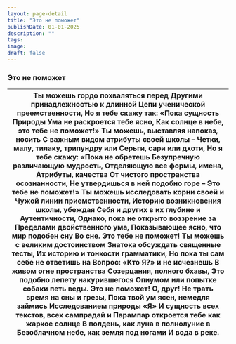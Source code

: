 ```yaml
---
layout: page-detail
title: "Это не поможет"
publishDate: 01-01-2025
description: ""
tags:
image:
draft: false
---
```


### Это не поможет

| Ты можешь гордо похваляться перед  Другими принадлежностью к длинной  Цепи ученической преемственности,  Но я тебе скажу так: «Пока сущность  Природы Ума не раскроется тебе ясно,  Как солнце в небе, это тебе не поможет!»  Ты можешь, выставляя напоказ, носить  С важным видом атрибуты своей школы –  Четки, малу, тилаку, трипундру или  Серьги, сари или дхоти,  Но я тебе скажу: «Пока не обретешь  Безупречную различающую мудрость,  Отделяющую все формы, имена,  Атрибуты, качества  От чистого пространства осознанности,  Не утвердишься в ней подобно горе –  Это тебе не поможет!»  Ты можешь исследовать корни своей и  Чужой линии приемственности,  Историю возникновения школы, убеждая  Себя и других в их глубине и  Аутентичности,  Однако, пока не открыто воззрение за  Пределами двойственного ума,  Показывающее ясно, что мир подобен сну  Во сне.  Это тебе не поможет!  Ты можешь с великим достоинством  Знатока обсуждать священные тесты,  Их историю и тонкости грамматики,  Но пока ты сам себе не ответишь на  Вопрос: «Кто Я?» и не исчезнешь  В живом огне пространства  Созерцания, полного бхавы,  Это подобно лепету накурившегося  Опиумом или попытке собаки петь веды.  Это не поможет! О, друг! Не трать время на сны и грезы,  Пока твой ум ясен, немедля займись  Исследованием природы «Я»  И сущность всех текстов, всех сампрадай и  Парампар откроется тебе как жаркое солнце  В полдень, как луна в полнолуние в  Безоблачном небе, как земля под ногами  И вода в реке. |
| ---------------------------------------------------------------------------------------------------------------------------------------------------------------------------------------------------------------------------------------------------------------------------------------------------------------------------------------------------------------------------------------------------------------------------------------------------------------------------------------------------------------------------------------------------------------------------------------------------------------------------------------------------------------------------------------------------------------------------------------------------------------------------------------------------------------------------------------------------------------------------------------------------------------------------------------------------------------------------------------------------------------------------------------------------------------------------------------------------------------------------------------------------------------------------------------------------------------------------------------------------------------------------------------------------------------------------------------------------------------------------------------------------------------------------------------------------------------------------------------------------------------------------- |
  
  
